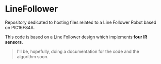 # LineFollower
Repository dedicated to hosting files related to a Line Follower Robot based on PIC16F84A.


This code is based on a Line Follower design which implements **four IR sensors**.
> I'll be, hopefully, doing a documentation for the code and the algorithm soon.

